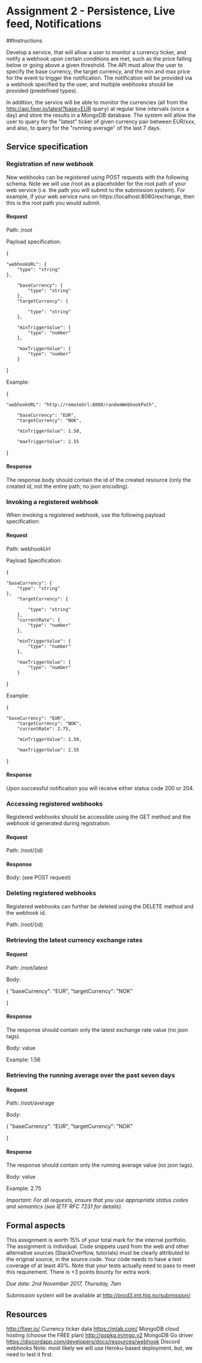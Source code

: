 
# Assignment 2 - Persistence, Live feed, Notifications

##Instructions

Develop a service, that will allow a user to monitor a currency ticker, and notify a webhook upon certain conditions are met, such as the price falling below or going above a given threshold. The API must allow the user to specify the base currency, the target currency, and the min and max price for the event to trigger the notification. The notification will be provided via a webhook specified by the user, and multiple webhooks should be provided (predefined types). 

In addition, the service will be able to monitor the currencies (all from the http://api.fixer.io/latest?base=EUR query) at regular time intervals (once a day) and store the results in a MongoDB database. The system will allow the user to query for the "latest" ticker of given currency pair between EUR/xxx, and also, to query for the "running average" of the last 7 days. 

## Service specification

### Registration of new webhook

New webhooks can be registered using POST requests with the following schema. Note we will use /root as a placeholder for the root path of your web service (i.e. the path you will submit to the submission system). For example, if your web service runs on https://localhost:8080/exchange, then this is the root path you would submit.

#### Request

Path: /root

Payload specification:

{

    "webhookURL": {
        "type": "string"
    },

        "baseCurrency": {
            "type": "string"
        },
        "targetCurrency": {

            "type": "string"
        },

        "minTriggerValue": {
            "type": "number"
        }, 

        "maxTriggerValue": {
            "type": "number"
        }
}


Example:

{

    "webhookURL": "http://remoteUrl:8080/randomWebhookPath",

        "baseCurrency": "EUR",
        "targetCurrency": "NOK",

        "minTriggerValue": 1.50, 

        "maxTriggerValue": 2.55
}

#### Response

The response body should contain the id of the created resource (only the created id, not the entire path; no json encoding).

### Invoking a registered webhook

When invoking a registered webhook, use the following payload specification:

#### Request

Path: webhookUrl

Payload Specification:

{

    "baseCurrency": {
        "type": "string"
    },
        "targetCurrency": {

            "type": "string"
        },
        "currentRate": {
            "type": "number"
        },

        "minTriggerValue": {
            "type": "number"
        }, 

        "maxTriggerValue": {
            "type": "number"
        }
}

Example:

{

    "baseCurrency": "EUR",
        "targetCurrency": "NOK",
        "currentRate": 2.75,

        "minTriggerValue": 1.50, 

        "maxTriggerValue": 2.55
}

#### Response

Upon successful notification you will receive either status code 200 or 204.

### Accessing registered webhooks

Registered webhooks should be accessible using the GET method and the webhook id generated during registration.

#### Request

Path: /root/{id}

#### Response

Body: (see POST request)

### Deleting registered webhooks

Registered webhooks can further be deleted using the DELETE method and the webhook id.

Path: /root/{id}

### Retrieving the latest currency exchange rates

#### Request

Path:  /root/latest

Body:

{
    "baseCurrency": "EUR",
        "targetCurrency": "NOK"

}

#### Response

The response should contain only the latest exchange rate value (no json tags).

Body: value

Example: 1.56

### Retrieving the running average over the past seven days

#### Request

Path: /root/average

Body:

{
    "baseCurrency": "EUR",
        "targetCurrency": "NOK"

}

#### Response

The response should contain only the running average value (no json tags).

Body: value

Example: 2.75

*Important: For all requests, ensure that you use appropriate status codes and semantics (see IETF RFC 7231 for details).*

## Formal aspects

This assignment is worth 15% of your total mark for the internal portfolio. The assignment is individual. Code snippets used from the web and other alternative sources (StackOverflow, tutorials) must be clearly attributed to the original source, in the source code. Your code needs to have a test coverage of at least 40%. Note that your tests actually need to pass to meet this requirement. There is +3 points bounty for extra work.

*Due date: 2nd November 2017, Thursday, 7am*

Submission system will be available at http://prod3.imt.hig.no/submission/



## Resources

http://fixer.io/  Currency ticker data
https://mlab.com/  MongoDB cloud hosting (choose the FREE plan)
http://gopkg.in/mgo.v2 MongoDB Go driver
https://discordapp.com/developers/docs/resources/webhook Discord webhooks
Note: most likely we will use Heroku-based deployment, but, we need to test it first.


